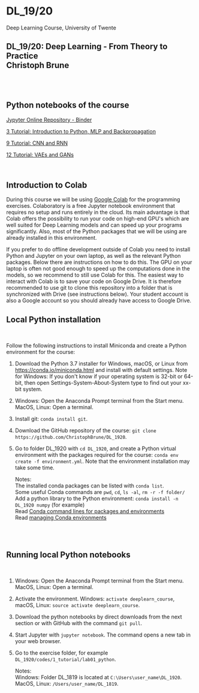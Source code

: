 # DL_19/20
Deep Learning Course, University of Twente

## DL_19/20: Deep Learning - From Theory to Practice <br> Christoph Brune
   
<br>
<br>
   
## Python notebooks of the course

[Jypyter Online Repository - Binder](https://mybinder.org/v2/gh/ChristophBrune/DL_1819/master)

[3 Tutorial: Introduction to Python, MLP and Backpropagation](https://github.com/ChristophBrune/DL_1819/tree/master/codes/1_tutorial)

[9 Tutorial: CNN and RNN](https://github.com/ChristophBrune/DL_1819/tree/master/codes/9_tutorial)

[12 Tutorial: VAEs and GANs](https://github.com/ChristophBrune/DL_1819/tree/master/codes/12_tutorial)

<br>

## Introduction to Colab
During this course we will be using [Google Colab](https://colab.research.google.com/) for the programming exercises. Colaboratory is a free Jupyter notebook environment that requires no setup and runs entirely in the cloud. Its main advantage is that Colab offers the possibility to run your code on high-end GPU's which are well suited for Deep Learning models and can speed up your programs significantly. Also, most of the Python packages that we will be using are already installed in this environment. 

If you prefer to do offline development outside of Colab you need to install Python and Jupyter on your own laptop, as well as the relevant Python packages. Below there are instructions on how to do this. The GPU on your laptop is often not good enough to speed up the computations done in the models, so we recommend to still use Colab for this. The easiest way to interact with Colab is to save your code on Google Drive. It is therefore recommended to use git to clone this repository into a folder that is synchronized with Drive (see instructions below). Your student account is also a Google account so you should already have access to Google Drive. 

## Local Python installation
<br>

Follow the following instructions to install Miniconda and create a Python environment for the course:

1. Download the Python 3.7 installer for Windows, macOS, or Linux from <https://conda.io/miniconda.html> and install with default settings. Note for Windows: If you don't know if your operating system is 32-bit or 64-bit, then open Settings-System-About-System type to find out your xx-bit system.
1. Windows: Open the Anaconda Prompt terminal from the Start menu. MacOS, Linux: Open a terminal.
1. Install git: `conda install git`.
1. Download the GitHub repository of the course: `git clone https://github.com/ChristophBrune/DL_1920`.
1. Go to folder DL_1920 with `cd DL_1920`, and create a Python virtual environment with the packages required for the course: `conda env create -f environment.yml`. Note that the environment installation may take some time.  


   Notes: <br>
      The installed conda packages can be listed with `conda list`.<br>
      Some useful Conda commands are `pwd`, `cd`, `ls -al`, `rm -r -f folder/`<br>
      Add a python library to the Python environment: `conda install -n DL_1920 numpy` (for example)<br>
      Read [Conda command lines for packages and environments]<br>
      Read [managing Conda environments]

[managing Conda environments]: conda/conda_environments.pdf

[Conda command lines for packages and environments]: conda/conda_cheatsheet.pdf




<br> 
<br> 

## Running local Python notebooks 
<br>


1. Windows: Open the Anaconda Prompt terminal from the Start menu. MacOS, Linux: Open a terminal.
1. Activate the environment. Windows: `activate deeplearn_course`, macOS, Linux: `source activate deeplearn_course`.
1. Download the python notebooks by direct downloads from the next section or with GitHub with the command `git pull`. 
1. Start Jupyter with `jupyter notebook`. The command opens a new tab in your web browser.
1. Go to the exercise folder, for example `DL_1920/codes/1_tutorial/lab01_python`.


	Notes:<br> 
      Windows: Folder DL_1819 is located at `C:\Users\user_name\DL_1920`. MacOS, Linux: `/Users/user_name/DL_1819`.<br>







[python]: https://www.python.org
[scipy]: https://www.scipy.org
[anaconda]: https://anaconda.org
[miniconda]: https://conda.io/miniconda.html
[conda]: https://conda.io
[conda-forge]: https://conda-forge.org


<br>
<br>



